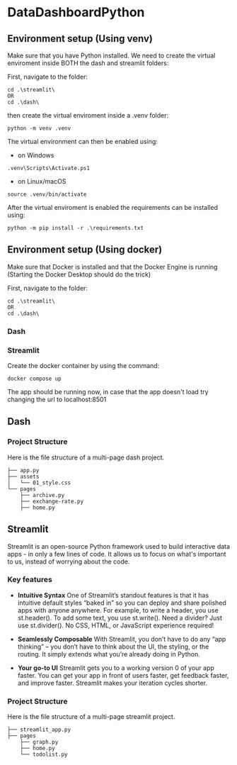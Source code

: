 # DataDashboardPython
## Environment setup (Using venv)
Make sure that you have Python installed. We need to create the  virtual enviroment inside BOTH the dash and streamlit folders:

First, navigate to the folder:
```
cd .\streamlit\
OR
cd .\dash\
```

then create the virtual enviroment inside a .venv folder:
```
python -m venv .venv
```

The virtual environment can then be enabled using:
* on Windows
```
.venv\Scripts\Activate.ps1
```

* on Linux/macOS
```
source .venv/bin/activate
```

After the virtual enviroment is enabled the requirements can be installed using:
```
python -m pip install -r .\requirements.txt
```

## Environment setup (Using docker)
Make sure that Docker is installed and that the Docker Engine is running (Starting the Docker Desktop should do the trick)

First, navigate to the folder:
```
cd .\streamlit\
OR
cd .\dash\
```

### Dash

### Streamlit
Create the docker container by using the command:
```
docker compose up
```

The app should be running now, in case that the app doesn't load try changing the url to localhost:8501

## Dash
### Project Structure
Here is the file structure of a multi-page dash project.

```
├── app.py
├── assets
│   └── 01_style.css
└── pages
    ├── archive.py
    ├── exchange-rate.py
    ├── home.py
```

## Streamlit
Streamlit is an open-source Python framework used to build interactive data apps - in only a few lines of code. It allows us to focus on what's important to us, instead of worrying about the code.

### Key features

- **Intuitive Syntax**
    One of Streamlit’s standout features is that it has intuitive default styles “baked in” so you can deploy and share polished apps with anyone anywhere. For example, to write a header, you use st.header(). To add some text, you use st.write(). Need a divider? Just use st.divider().
    No CSS, HTML, or JavaScript experience required!

- **Seamlessly Composable**
    With Streamlit, you don’t have to do any “app thinking” – you don’t have to think about the UI, the styling, or the routing. It simply extends what you’re already doing in Python. 

- **Your go-to UI**
    Streamlit gets you to a working version 0 of your app faster. You can get your app in front of users faster, get feedback faster, and improve faster. Streamlit makes your iteration cycles shorter.

### Project Structure
Here is the file structure of a multi-page streamlit project.

```
├── streamlit_app.py
├── pages
    ├── graph.py
    ├── home.py
    └── todolist.py
```